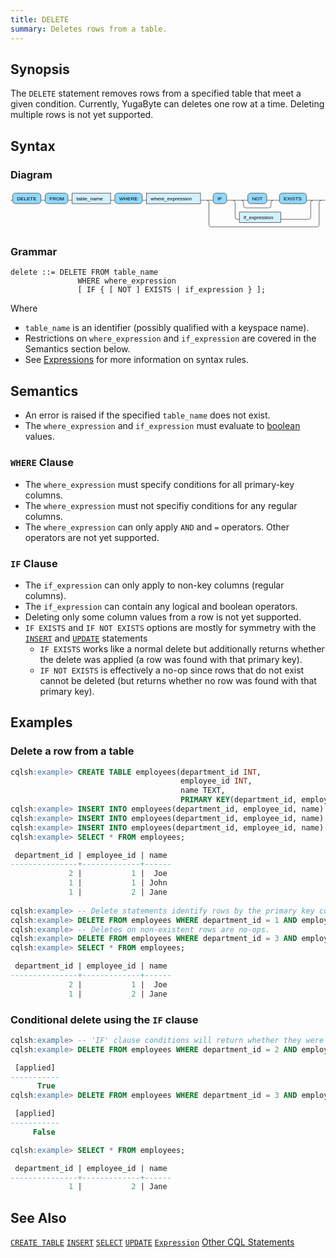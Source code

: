 ```yaml
---
title: DELETE
summary: Deletes rows from a table.
---
```


## Synopsis
The `DELETE` statement removes rows from a specified table that meet a given condition. Currently, YugaByte can deletes one row at a time. Deleting multiple rows is not yet supported.

## Syntax
### Diagram
<svg version="1.1" xmlns:xlink="http://www.w3.org/1999/xlink" xmlns="http://www.w3.org/2000/svg" width="746" height="95" viewbox="0 0 746 95"><defs><style type="text/css">.c{fill:none;stroke:#222222;}.j{fill:#000000;font-family:Verdana,Sans-serif;font-size:12px;}.l{fill:#90d9ff;stroke:#222222;}.r{fill:#d3f0ff;stroke:#222222;}</style></defs><path class="c" d="M0 22h5m67 0h10m54 0h10m91 0h10m65 0h10m128 0h30m32 0h50m45 0h20m-80 0q5 0 5 5v8q0 5 5 5h55q5 0 5-5v-8q0-5 5-5m5 0h10m64 0h20m-194 0q5 0 5 5v35q0 5 5 5h5m98 0h66q5 0 5-5v-35q0-5 5-5m5 0h20m-276 0q5 0 5 5v53q0 5 5 5h251q5 0 5-5v-53q0-5 5-5m5 0h5"/><rect class="l" x="5" y="5" width="67" height="25" rx="7"/><text class="j" x="15" y="22">DELETE</text><rect class="l" x="82" y="5" width="54" height="25" rx="7"/><text class="j" x="92" y="22">FROM</text><a xlink:href="#table_name"><rect class="r" x="146" y="5" width="91" height="25"/><text class="j" x="156" y="22">table_name</text></a><rect class="l" x="247" y="5" width="65" height="25" rx="7"/><text class="j" x="257" y="22">WHERE</text><a xlink:href="#where_expression"><rect class="r" x="322" y="5" width="128" height="25"/><text class="j" x="332" y="22">where_expression</text></a><rect class="l" x="480" y="5" width="32" height="25" rx="7"/><text class="j" x="490" y="22">IF</text><rect class="l" x="562" y="5" width="45" height="25" rx="7"/><text class="j" x="572" y="22">NOT</text><rect class="l" x="637" y="5" width="64" height="25" rx="7"/><text class="j" x="647" y="22">EXISTS</text><a xlink:href="#if_expression"><rect class="r" x="542" y="50" width="98" height="25"/><text class="j" x="552" y="67">if_expression</text></a></svg>

### Grammar
```
delete ::= DELETE FROM table_name
               WHERE where_expression
               [ IF { [ NOT ] EXISTS | if_expression } ];
```
Where

- `table_name` is an identifier (possibly qualified with a keyspace name).
- Restrictions on `where_expression` and `if_expression` are covered in the Semantics section below.
- See [Expressions](..#expressions) for more information on syntax rules.

## Semantics

 - An error is raised if the specified `table_name` does not exist.
 - The `where_expression` and `if_expression` must evaluate to [boolean](../type_bool) values.

### `WHERE` Clause

 - The `where_expression` must specify conditions for all primary-key columns.
 - The `where_expression` must not specifiy conditions for any regular columns.
 - The `where_expression` can only apply `AND` and `=` operators. Other operators are not yet supported.
 
### `IF` Clause

 - The `if_expression` can only apply to non-key columns (regular columns).
 - The `if_expression` can contain any logical and boolean operators.
 - Deleting only some column values from a row is not yet supported.
 - `IF EXISTS` and `IF NOT EXISTS` options are mostly for symmetry with the [`INSERT`](../dml_insert) and [`UPDATE`](dml_update) statements
   - `IF EXISTS` works like a normal delete but additionally returns whether the delete was applied (a row was found with that primary key).
   - `IF NOT EXISTS` is effectively a no-op since rows that do not exist cannot be deleted (but returns whether no row was found with that primary key).

## Examples

### Delete a row from a table

``` sql
cqlsh:example> CREATE TABLE employees(department_id INT, 
                                      employee_id INT, 
                                      name TEXT, 
                                      PRIMARY KEY(department_id, employee_id));
cqlsh:example> INSERT INTO employees(department_id, employee_id, name) VALUES (1, 1, 'John');
cqlsh:example> INSERT INTO employees(department_id, employee_id, name) VALUES (1, 2, 'Jane');
cqlsh:example> INSERT INTO employees(department_id, employee_id, name) VALUES (2, 1, 'Joe');
cqlsh:example> SELECT * FROM employees;

 department_id | employee_id | name
---------------+-------------+------
             2 |           1 |  Joe
             1 |           1 | John
             1 |           2 | Jane
             
cqlsh:example> -- Delete statements identify rows by the primary key columns.
cqlsh:example> DELETE FROM employees WHERE department_id = 1 AND employee_id = 1;
cqlsh:example> -- Deletes on non-existent rows are no-ops.
cqlsh:example> DELETE FROM employees WHERE department_id = 3 AND employee_id = 1;
cqlsh:example> SELECT * FROM employees;

 department_id | employee_id | name
---------------+-------------+------
             2 |           1 |  Joe
             1 |           2 | Jane
```
### Conditional delete using the `IF` clause

``` sql
cqlsh:example> -- 'IF' clause conditions will return whether they were applied or not.
cqlsh:example> DELETE FROM employees WHERE department_id = 2 AND employee_id = 1 IF name = 'Joe';

 [applied]
-----------
      True
cqlsh:example> DELETE FROM employees WHERE department_id = 3 AND employee_id = 1 IF EXISTS;

 [applied]
-----------
     False

cqlsh:example> SELECT * FROM employees;

 department_id | employee_id | name
---------------+-------------+------
             1 |           2 | Jane
```

## See Also

[`CREATE TABLE`](../ddl_create_table)
[`INSERT`](../dml_insert)
[`SELECT`](../dml_select)
[`UPDATE`](../dml_update)
[`Expression`](..#expressions)
[Other CQL Statements](..)
